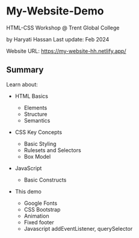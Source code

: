 # My-Website-Demo
HTML-CSS Workshop @ Trent Global College

by Haryati Hassan
Last update: Feb 2024

Website URL: https://my-website-hh.netlify.app/

## Summary
Learn about:
* HTML Basics
  * Elements
  * Structure
  * Semantics

* CSS Key Concepts
  * Basic Styling
  * Rulesets and Selectors
  * Box Model

* JavaScript
  * Basic Constructs
  
* This demo
  * Google Fonts
  * CSS Bootstrap
  * Animation
  * Fixed footer
  * Javascript addEventListener, querySelector


